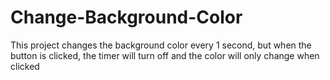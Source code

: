 # Change-Background-Color
This project changes the background color every 1 second, but when the button is clicked, the timer will turn off and the color will only change when clicked
